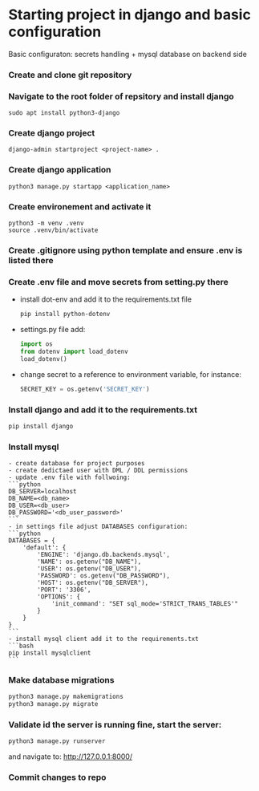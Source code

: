# Starting project in django and basic configuration
Basic configuraton: secrets handling + mysql database on backend side

### Create and clone git repository
### Navigate to the root folder of repsitory and install django
```
sudo apt install python3-django
```
### Create django project
```
django-admin startproject <project-name> .
```
### Create django application
```
python3 manage.py startapp <application_name>
```
### Create environement and activate it
```
python3 -m venv .venv
source .venv/bin/activate
```
### Create .gitignore using python template and ensure .env is listed there
### Create .env file and move secrets from setting.py there
 - install dot-env and add it to the requirements.txt file
    ```bash
    pip install python-dotenv
    ```
 - settings.py file add:
    ```python
    import os
    from dotenv import load_dotenv
    load_dotenv()
    ```
 - change secret to a reference to environment variable, for instance:
    ```python
    SECRET_KEY = os.getenv('SECRET_KEY')
    ```
### Install django and add it to the requirements.txt
```bash
pip install django
```
### Install mysql
    - create database for project purposes
    - create dedictaed user with DML / DDL permissions
    - update .env file with follwoing:
    ```python
    DB_SERVER=localhost
    DB_NAME=<db_name>
    DB_USER=<db_user>
    DB_PASSWORD='<db_user_password>'
    ```
    - in settings file adjust DATABASES configuration:
    ```python
    DATABASES = {
        'default': {  
            'ENGINE': 'django.db.backends.mysql',  
            'NAME': os.getenv("DB_NAME"),
            'USER': os.getenv("DB_USER"),
            'PASSWORD': os.getenv("DB_PASSWORD"),
            'HOST': os.getenv("DB_SERVER"),
            'PORT': '3306',  
            'OPTIONS': {  
                'init_command': "SET sql_mode='STRICT_TRANS_TABLES'"  
            }  
        }
    }
    ```
    - install mysql client add it to the requirements.txt
    ```bash
    pip install mysqlclient
    ```
### Make database migrations
```bash
python3 manage.py makemigrations
python3 manage.py migrate

```
### Validate id the server is running fine, start the server:
```bash
python3 manage.py runserver
```
and navigate to: http://127.0.0.1:8000/

### Commit changes to repo

